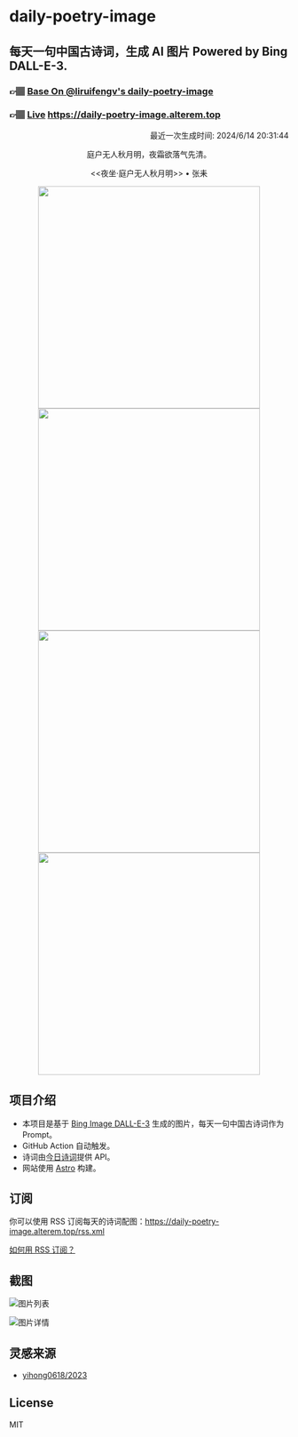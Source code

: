 
# daily-poetry-image

## 每天一句中国古诗词，生成 AI 图片 Powered by Bing DALL-E-3.

### 👉🏽 [Base On @liruifengv's daily-poetry-image](https://github.com/liruifengv/daily-poetry-image)

### 👉🏽 [Live](https://daily-poetry-image.alterem.top/) https://daily-poetry-image.alterem.top

<p align="right">
  最近一次生成时间: 2024/6/14 20:31:44
</p>
<p align="center">
庭户无人秋月明，夜霜欲落气先清。
</p>
<p align="center">
<<夜坐·庭户无人秋月明>> • 张耒
</p>
<p align="center">
<img src="https://tse1.mm.bing.net/th/id/OIG3.AoydBW4XNVYO8DdGXz9F" height="400" width="400" />
<img src="https://tse4.mm.bing.net/th/id/OIG3.UnbBp_GlXrCVvkpsFUUE" height="400" width="400" />
<img src="https://tse2.mm.bing.net/th/id/OIG3.4sbZKK9DRAaszmARtHcE" height="400" width="400" />
<img src="https://tse3.mm.bing.net/th/id/OIG3.HQQdRBLdvMxhpKP4k289" height="400" width="400" />
</p>

## 项目介绍

-   本项目是基于 [Bing Image DALL-E-3](https://www.bing.com/images/create) 生成的图片，每天一句中国古诗词作为 Prompt。
-   GitHub Action 自动触发。
-   诗词由[今日诗词](https://www.jinrishici.com/)提供 API。
-   网站使用 [Astro](https://astro.build) 构建。

## 订阅

你可以使用 RSS 订阅每天的诗词配图：https://daily-poetry-image.alterem.top/rss.xml

[如何用 RSS 订阅？](https://zhuanlan.zhihu.com/p/55026716)

## 截图

![图片列表](./screenshots/Snipaste_2023-12-28_21-00-26.png)

![图片详情](./screenshots/Snipaste_2023-12-28_21-00-53.png)

## 灵感来源

-   [yihong0618/2023](https://github.com/yihong0618/2023)

## License

MIT
